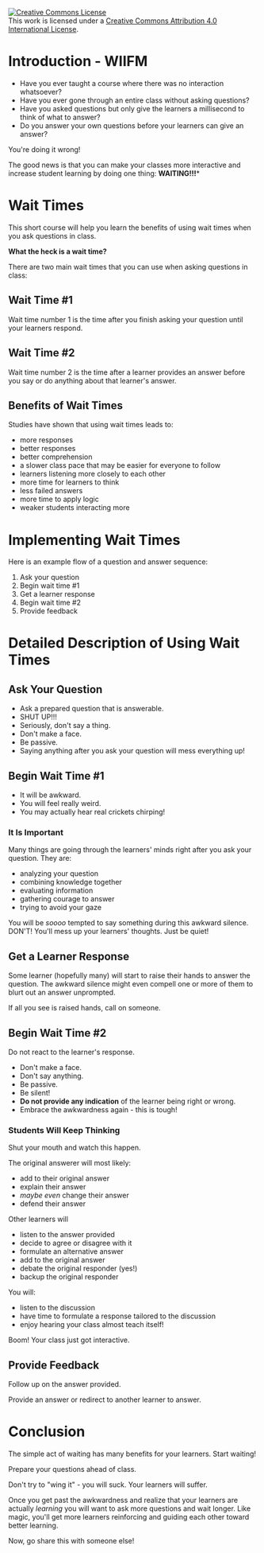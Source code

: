 <a rel="license" href="http://creativecommons.org/licenses/by/4.0/"><img alt="Creative Commons License" style="border-width:0" src="https://i.creativecommons.org/l/by/4.0/88x31.png" /></a><br />This work is licensed under a <a rel="license" href="http://creativecommons.org/licenses/by/4.0/">Creative Commons Attribution 4.0 International License</a>.

# Introduction - WIIFM

* Have you ever taught a course where there was no interaction whatsoever?
* Have you ever gone through an entire class without asking questions?
* Have you asked questions but only give the learners a millisecond to think of what to answer?
* Do you answer your own questions before your learners can give an answer?

You're doing it wrong!

The good news is that you can make your classes more interactive and increase student learning by doing one thing: **WAITING!!!***

# Wait Times

This short course will help you learn the benefits of using wait times when you ask questions in class.

**What the heck is a wait time?**

There are two main wait times that you can use when asking questions in class:

## Wait Time \#1

Wait time number 1 is the time after you finish asking your question until your learners respond.

## Wait Time \#2

Wait time number 2 is the time after a learner provides an answer before you say or do anything about that learner's answer.

## Benefits of Wait Times

Studies have shown that using wait times leads to:

* more responses
* better responses
* better comprehension
* a slower class pace that may be easier for everyone to follow
* learners listening more closely to each other
* more time for learners to think
* less failed answers
* more time to apply logic
* weaker students interacting more

# Implementing Wait Times

Here is an example flow of a question and answer sequence:

1. Ask your question
2. Begin wait time \#1
3. Get a learner response
4. Begin wait time \#2
5. Provide feedback

# Detailed Description of Using Wait Times

## Ask Your Question

* Ask a prepared question that is answerable.
* SHUT UP!!!
* Seriously, don't say a thing. 
* Don't make a face. 
* Be passive.
* Saying anything after you ask your question will mess everything up!

## Begin Wait Time \#1

* It will be awkward.
* You will feel really weird.
* You may actually hear real crickets chirping!

### It Is Important

Many things are going through the learners' minds right after you ask your question. They are:

* analyzing your question
* combining knowledge together 
* evaluating information 
* gathering courage to answer
* trying to avoid your gaze

You will be _soooo_ tempted to say something during this awkward silence. DON'T! You'll mess up your learners' thoughts. Just be quiet!

## Get a Learner Response

Some learner (hopefully many) will start to raise their hands to answer the question. The awkward silence might even compell one or more of them to blurt out an answer unprompted.

If all you see is raised hands, call on someone.

## Begin Wait Time \#2

Do not react to the learner's response.

* Don't make a face.
* Don't say anything.
* Be passive.
* Be silent!
* **Do not provide any indication** of the learner being right or wrong.
* Embrace the awkwardness again - this is tough!

### Students Will Keep Thinking

Shut your mouth and watch this happen.

The original answerer will most likely:

* add to their original answer
* explain their answer
* _maybe even_ change their answer
* defend their answer

Other learners will 

* listen to the answer provided
* decide to agree or disagree with it
* formulate an alternative answer
* add to the original answer
* debate the original responder (yes!)
* backup the original responder

You will:

* listen to the discussion
* have time to formulate a response tailored to the discussion
* enjoy hearing your class almost teach itself!

Boom! Your class just got interactive. 

## Provide Feedback

Follow up on the answer provided. 

Provide an answer or redirect to another learner to answer. 

# Conclusion

The simple act of waiting has many benefits for your learners. Start waiting! 

Prepare your questions ahead of class. 

Don't try to "wing it" - you will suck. Your learners will suffer.

Once you get past the awkwardness and realize that your learners are actually _learning_ you will want to ask more questions and wait longer. Like magic, you'll get more learners reinforcing and guiding each other toward better learning.

Now, go share this with someone else!
